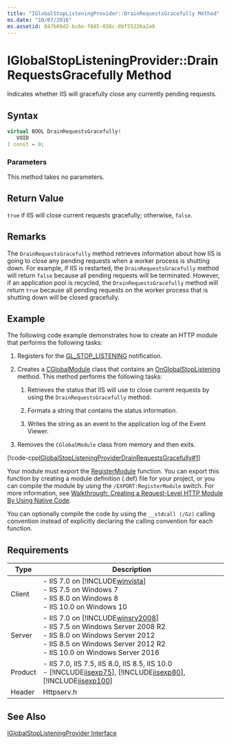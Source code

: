 ```yaml
---
title: "IGlobalStopListeningProvider::DrainRequestsGracefully Method"
ms.date: "10/07/2016"
ms.assetid: 047b08d2-bc6e-f885-038c-0bf55226a2a9
---
```

# IGlobalStopListeningProvider::DrainRequestsGracefully Method
Indicates whether IIS will gracefully close any currently pending requests.  
  
## Syntax  
  
```cpp  
virtual BOOL DrainRequestsGracefully(  
   VOID  
) const = 0;  
```  
  
### Parameters  
 This method takes no parameters.  
  
## Return Value  
 `true` if IIS will close current requests gracefully; otherwise, `false`.  
  
## Remarks  
 The `DrainRequestsGracefully` method retrieves information about how IIS is going to close any pending requests when a worker process is shutting down. For example, if IIS is restarted, the `DrainRequestsGracefully` method will return `false` because all pending requests will be terminated. However, if an application pool is recycled, the `DrainRequestsGracefully` method will return `true` because all pending requests on the worker process that is shutting down will be closed gracefully.  
  
## Example  
 The following code example demonstrates how to create an HTTP module that performs the following tasks:  
  
1.  Registers for the [GL_STOP_LISTENING](../../web-development-reference/native-code-api-reference/request-processing-constants.md) notification.  
  
2.  Creates a [CGlobalModule](../../web-development-reference/native-code-api-reference/cglobalmodule-class.md) class that contains an [OnGlobalStopListening](../../web-development-reference/native-code-api-reference/cglobalmodule-onglobalstoplistening-method.md) method. This method performs the following tasks:  
  
    1.  Retrieves the status that IIS will use to close current requests by using the `DrainRequestsGracefully` method.  
  
    2.  Formats a string that contains the status information.  
  
    3.  Writes the string as an event to the application log of the Event Viewer.  
  
3.  Removes the `CGlobalModule` class from memory and then exits.  
  
 [!code-cpp[IGlobalStopListeningProviderDrainRequestsGracefully#1](../../../samples/snippets/cpp/VS_Snippets_IIS/IIS7/IGlobalStopListeningProviderDrainRequestsGracefully/cpp/IGlobalStopListeningProviderDrainRequestsGracefully.cpp#1)]  
  
 Your module must export the [RegisterModule](../../web-development-reference/native-code-api-reference/pfn-registermodule-function.md) function. You can export this function by creating a module definition (.def) file for your project, or you can compile the module by using the `/EXPORT:RegisterModule` switch. For more information, see [Walkthrough: Creating a Request-Level HTTP Module By Using Native Code](../../web-development-reference/native-code-development-overview/walkthrough-creating-a-request-level-http-module-by-using-native-code.md).  
  
 You can optionally compile the code by using the `__stdcall (/Gz)` calling convention instead of explicitly declaring the calling convention for each function.  
  
## Requirements  
  
|Type|Description|  
|----------|-----------------|  
|Client|-   IIS 7.0 on [!INCLUDE[winvista](../../wmi-provider/includes/winvista-md.md)]<br />-   IIS 7.5 on Windows 7<br />-   IIS 8.0 on Windows 8<br />-   IIS 10.0 on Windows 10|  
|Server|-   IIS 7.0 on [!INCLUDE[winsrv2008](../../wmi-provider/includes/winsrv2008-md.md)]<br />-   IIS 7.5 on Windows Server 2008 R2<br />-   IIS 8.0 on Windows Server 2012<br />-   IIS 8.5 on Windows Server 2012 R2<br />-   IIS 10.0 on Windows Server 2016|  
|Product|-   IIS 7.0, IIS 7.5, IIS 8.0, IIS 8.5, IIS 10.0<br />-   [!INCLUDE[iisexp75](../../web-development-reference/native-code-api-reference/includes/iisexp75-md.md)], [!INCLUDE[iisexp80](../../web-development-reference/native-code-api-reference/includes/iisexp80-md.md)], [!INCLUDE[iisexp100](../../web-development-reference/native-code-api-reference/includes/iisexp100-md.md)]|  
|Header|Httpserv.h|  
  
## See Also  
 [IGlobalStopListeningProvider Interface](../../web-development-reference/native-code-api-reference/iglobalstoplisteningprovider-interface.md)